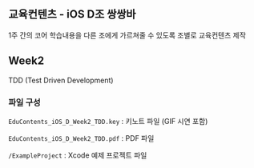 ## 교육컨텐츠 - iOS D조 쌍쌍바
1주 간의 코어 학습내용을 다른 조에게 가르쳐줄 수 있도록 조별로 교육컨텐츠 제작



## Week2

TDD (Test Driven Development)



### 파일 구성

`EduContents_iOS_D_Week2_TDD.key` : 키노트 파일 (GIF 시연 포함)

`EduContents_iOS_D_Week2_TDD.pdf` : PDF 파일

`/ExampleProject` : Xcode 예제 프로젝트 파일